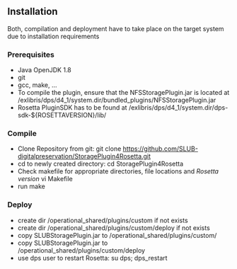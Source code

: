 ## Installation

Both, compilation and deployment have to take place on the target system due to installation 
requirements 
### Prerequisites
* Java OpenJDK 1.8
* git
* gcc, make, ...
* To compile the plugin, ensure that the NFSStoragePlugin.jar is located at /exlibris/dps/d4_1/system.dir/bundled_plugins/NFSStoragePlugin.jar
* Rosetta PluginSDK has to be found at /exlibris/dps/d4_1/system.dir/dps-sdk-${ROSETTAVERSION}/lib/

### Compile 

* Clone Repository from git: git clone https://github.com/SLUB-digitalpreservation/StoragePlugin4Rosetta.git
* cd to newly created directory: cd StoragePlugin4Rosetta
* Check makefile for appropriate directories, file locations and *Rosetta version* vi Makefile
* run make

### Deploy

* create dir /operational_shared/plugins/custom if not exists
* create dir /operational_shared/plugins/custom/deploy if not exists
* copy SLUBStoragePlugin.jar to /operational_shared/plugins/custom/
* copy SLUBStoragePlugin.jar to /operational_shared/plugins/custom/deploy 
* use dps user to restart Rosetta: su dps; dps_restart
